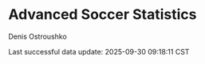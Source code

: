 # Advanced Soccer Statistics
Denis Ostroushko

<!-- gfm -->

Last successful data update: 2025-09-30 09:18:11 CST
